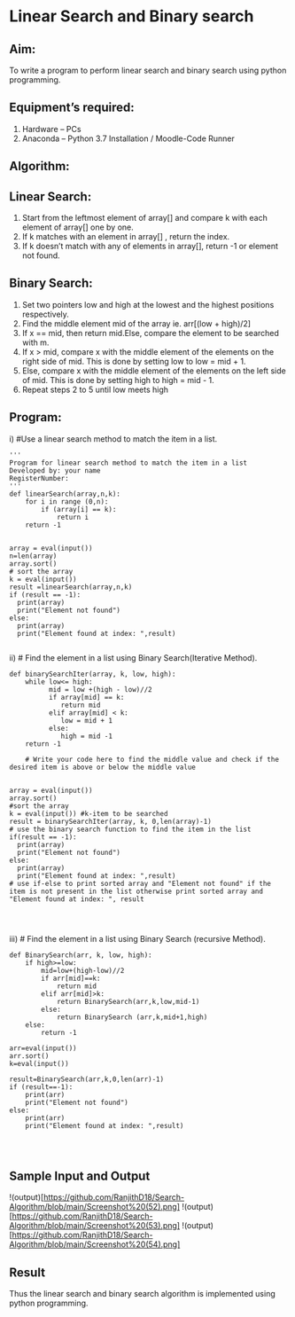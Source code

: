 # Linear Search and Binary search
## Aim:
To write a program to perform linear search and binary search using python programming.
## Equipment’s required:
1.	Hardware – PCs
2.	Anaconda – Python 3.7 Installation / Moodle-Code Runner
## Algorithm:
## Linear Search:
1.	Start from the leftmost element of array[] and compare k with each element of array[] one by one.
2.	If k matches with an element in array[] , return the index.
3.	If k doesn’t match with any of elements in array[], return -1 or element not found.
## Binary Search:
1.	Set two pointers low and high at the lowest and the highest positions respectively.
2.	Find the middle element mid of the array ie. arr[(low + high)/2]
3.	If x == mid, then return mid.Else, compare the element to be searched with m.
4.	If x > mid, compare x with the middle element of the elements on the right side of mid. This is done by setting low to low = mid + 1.
5.	Else, compare x with the middle element of the elements on the left side of mid. This is done by setting high to high = mid - 1.
6.	Repeat steps 2 to 5 until low meets high
## Program:
i)	#Use a linear search method to match the item in a list.
```
''' 
Program for linear search method to match the item in a list
Developed by: your name
RegisterNumber: 
'''
def linearSearch(array,n,k):
    for i in range (0,n):
        if (array[i] == k):
            return i
    return -1
   
    
array = eval(input())
n=len(array)
array.sort()
# sort the array
k = eval(input()) 
result =linearSearch(array,n,k)
if (result == -1):
  print(array)
  print("Element not found")
else:
  print(array)
  print("Element found at index: ",result)


```
ii)	# Find the element in a list using Binary Search(Iterative Method).
```
def binarySearchIter(array, k, low, high):
    while low<= high:
          mid = low +(high - low)//2
          if array[mid] == k:
             return mid
          elif array[mid] < k:
             low = mid + 1
          else:
             high = mid -1
    return -1

    # Write your code here to find the middle value and check if the desired item is above or below the middle value
    
    
array = eval(input())
array.sort()
#sort the array
k = eval(input()) #k-item to be searched
result = binarySearchIter(array, k, 0,len(array)-1)
# use the binary search function to find the item in the list
if(result == -1):
  print(array)
  print("Element not found")
else:
  print(array)
  print("Element found at index: ",result)
# use if-else to print sorted array and "Element not found" if the item is not present in the list otherwise print sorted array and "Element found at index: ", result




```
iii)	# Find the element in a list using Binary Search (recursive Method).
```
def BinarySearch(arr, k, low, high):
    if high>=low:
        mid=low+(high-low)//2
        if arr[mid]==k:
            return mid
        elif arr[mid]>k:
            return BinarySearch(arr,k,low,mid-1)
        else:
            return BinarySearch (arr,k,mid+1,high)
    else:
        return -1
        
arr=eval(input())
arr.sort()
k=eval(input())

result=BinarySearch(arr,k,0,len(arr)-1)
if (result==-1):
    print(arr)
    print("Element not found")
else:
    print(arr)
    print("Element found at index: ",result)




```
## Sample Input and Output
!(output)[https://github.com/RanjithD18/Search-Algorithm/blob/main/Screenshot%20(52).png]
!(output)[https://github.com/RanjithD18/Search-Algorithm/blob/main/Screenshot%20(53).png]
!(output)[https://github.com/RanjithD18/Search-Algorithm/blob/main/Screenshot%20(54).png]






## Result
Thus the linear search and binary search algorithm is implemented using python programming.
